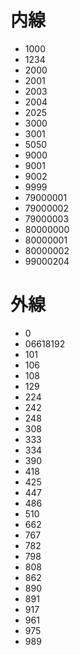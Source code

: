 # 内線
- 1000
- 1234
- 2000
- 2001
- 2003
- 2004
- 2025
- 3000
- 3001
- 5050
- 9000
- 9001
- 9002
- 9999
- 79000001
- 79000002
- 79000003
- 80000000
- 80000001
- 80000002
- 99000204

# 外線
- 0 
- 06618192
- 101
- 106
- 108
- 129
- 224
- 242
- 248
- 308
- 333
- 334
- 390
- 418
- 425
- 447
- 486
- 510
- 662
- 767
- 782
- 798
- 808
- 862
- 890
- 891
- 917
- 961
- 975
- 989
